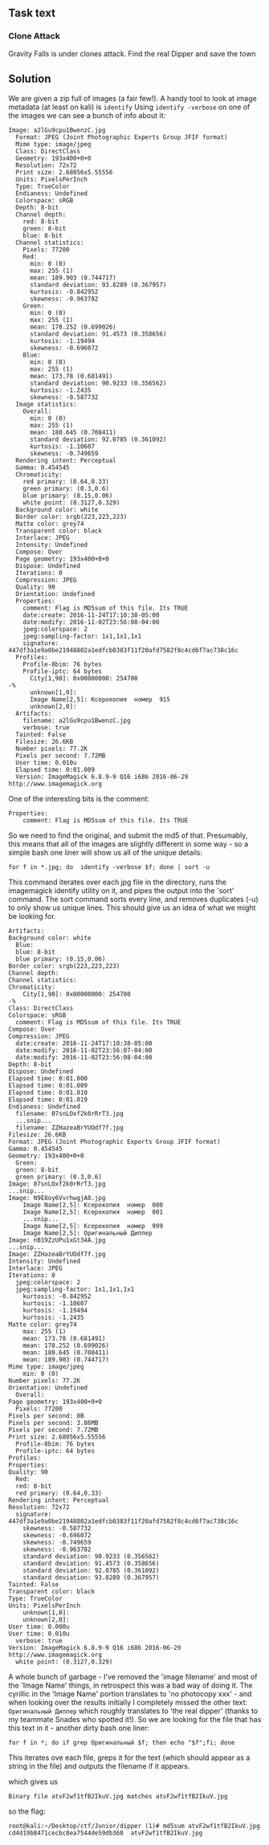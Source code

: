 ## Task text

### Clone Attack

Gravity Falls is under clones attack. Find the real Dipper and save the town

## Solution

We are given a zip full of images (a fair few!). A handy tool to look at image metadata (at least on kali) is `identify` Using `identify -verbose` on one of the images we can see a bunch of info about it:

~~~
Image: a2lGu9cpu1BwenzC.jpg
  Format: JPEG (Joint Photographic Experts Group JFIF format)
  Mime type: image/jpeg
  Class: DirectClass
  Geometry: 193x400+0+0
  Resolution: 72x72
  Print size: 2.68056x5.55556
  Units: PixelsPerInch
  Type: TrueColor
  Endianess: Undefined
  Colorspace: sRGB
  Depth: 8-bit
  Channel depth:
    red: 8-bit
    green: 8-bit
    blue: 8-bit
  Channel statistics:
    Pixels: 77200
    Red:
      min: 0 (0)
      max: 255 (1)
      mean: 189.903 (0.744717)
      standard deviation: 93.8289 (0.367957)
      kurtosis: -0.842952
      skewness: -0.963782
    Green:
      min: 0 (0)
      max: 255 (1)
      mean: 178.252 (0.699026)
      standard deviation: 91.4573 (0.358656)
      kurtosis: -1.19494
      skewness: -0.696072
    Blue:
      min: 0 (0)
      max: 255 (1)
      mean: 173.78 (0.681491)
      standard deviation: 90.9233 (0.356562)
      kurtosis: -1.2435
      skewness: -0.587732
  Image statistics:
    Overall:
      min: 0 (0)
      max: 255 (1)
      mean: 180.645 (0.708411)
      standard deviation: 92.0785 (0.361092)
      kurtosis: -1.10607
      skewness: -0.749659
  Rendering intent: Perceptual
  Gamma: 0.454545
  Chromaticity:
    red primary: (0.64,0.33)
    green primary: (0.3,0.6)
    blue primary: (0.15,0.06)
    white point: (0.3127,0.329)
  Background color: white
  Border color: srgb(223,223,223)
  Matte color: grey74
  Transparent color: black
  Interlace: JPEG
  Intensity: Undefined
  Compose: Over
  Page geometry: 193x400+0+0
  Dispose: Undefined
  Iterations: 0
  Compression: JPEG
  Quality: 90
  Orientation: Undefined
  Properties:
    comment: Flag is MD5sum of this file. Its TRUE
    date:create: 2016-11-24T17:10:38-05:00
    date:modify: 2016-11-02T23:56:08-04:00
    jpeg:colorspace: 2
    jpeg:sampling-factor: 1x1,1x1,1x1
    signature: 447df3a1e9a0be21948802a1edfcb0383f11f20afd7582f8c4cd6f7ac738c16c
  Profiles:
    Profile-8bim: 76 bytes
    Profile-iptc: 64 bytes
      City[1,90]: 0x00000000: 254700                                        -%
      unknown[1,0]:
      Image Name[2,5]: Ксерокопия  номер  915
      unknown[2,0]:
  Artifacts:
    filename: a2lGu9cpu1BwenzC.jpg
    verbose: true
  Tainted: False
  Filesize: 26.6KB
  Number pixels: 77.2K
  Pixels per second: 7.72MB
  User time: 0.010u
  Elapsed time: 0:01.009
  Version: ImageMagick 6.8.9-9 Q16 i686 2016-06-29 http://www.imagemagick.org
~~~

One of the interesting bits is the comment:
~~~
Properties:
    comment: Flag is MD5sum of this file. Its TRUE
~~~

So we need to find the original, and submit the md5 of that. Presumably, this means that all of the images are slightly different in some way - so a simple bash one liner will show us all of the unique details:

`for f in *.jpg; do  identify -verbose $f; done | sort -u`

This command iterates over each jpg file in the directory, runs the imagemagick identify utility on it, and pipes the output into the 'sort' command. The sort command sorts every line, and removes duplicates (-u) to only show us unique lines. This should give us an idea of what we might be looking for.

~~~
Artifacts:
Background color: white
  Blue:
  blue: 8-bit
  blue primary: (0.15,0.06)
Border color: srgb(223,223,223)
Channel depth:
Channel statistics:
Chromaticity:
    City[1,90]: 0x00000000: 254700                                        -%
Class: DirectClass
Colorspace: sRGB
  comment: Flag is MD5sum of this file. Its TRUE
Compose: Over
Compression: JPEG
  date:create: 2016-11-24T17:10:38-05:00
  date:modify: 2016-11-02T23:56:07-04:00
  date:modify: 2016-11-02T23:56:08-04:00
Depth: 8-bit
Dispose: Undefined
Elapsed time: 0:01.000
Elapsed time: 0:01.009
Elapsed time: 0:01.010
Elapsed time: 0:01.019
Endianess: Undefined
  filename: 07snLOxf2k0rRrT3.jpg
  ...snip...
  filename: ZZHazeaBrYUOdf7f.jpg
Filesize: 26.6KB
Format: JPEG (Joint Photographic Experts Group JFIF format)
Gamma: 0.454545
Geometry: 193x400+0+0
  Green:
  green: 8-bit
  green primary: (0.3,0.6)
Image: 07snLOxf2k0rRrT3.jpg
...snip...
Image: N9E8oy6VvrhwgjA0.jpg
    Image Name[2,5]: Ксерокопия  номер  000
    Image Name[2,5]: Ксерокопия  номер  001
    ...snip...
    Image Name[2,5]: Ксерокопия  номер  999
    Image Name[2,5]: Оригинальный Диппер
Image: nB19ZzUPu1xGt34A.jpg
...snip...
Image: ZZHazeaBrYUOdf7f.jpg
Intensity: Undefined
Interlace: JPEG
Iterations: 0
  jpeg:colorspace: 2
  jpeg:sampling-factor: 1x1,1x1,1x1
    kurtosis: -0.842952
    kurtosis: -1.10607
    kurtosis: -1.19494
    kurtosis: -1.2435
Matte color: grey74
    max: 255 (1)
    mean: 173.78 (0.681491)
    mean: 178.252 (0.699026)
    mean: 180.645 (0.708411)
    mean: 189.903 (0.744717)
Mime type: image/jpeg
    min: 0 (0)
Number pixels: 77.2K
Orientation: Undefined
  Overall:
Page geometry: 193x400+0+0
  Pixels: 77200
Pixels per second: 0B
Pixels per second: 3.86MB
Pixels per second: 7.72MB
Print size: 2.68056x5.55556
  Profile-8bim: 76 bytes
  Profile-iptc: 64 bytes
Profiles:
Properties:
Quality: 90
  Red:
  red: 8-bit
  red primary: (0.64,0.33)
Rendering intent: Perceptual
Resolution: 72x72
  signature: 447df3a1e9a0be21948802a1edfcb0383f11f20afd7582f8c4cd6f7ac738c16c
    skewness: -0.587732
    skewness: -0.696072
    skewness: -0.749659
    skewness: -0.963782
    standard deviation: 90.9233 (0.356562)
    standard deviation: 91.4573 (0.358656)
    standard deviation: 92.0785 (0.361092)
    standard deviation: 93.8289 (0.367957)
Tainted: False
Transparent color: black
Type: TrueColor
Units: PixelsPerInch
    unknown[1,0]:
    unknown[2,0]:
User time: 0.000u
User time: 0.010u
  verbose: true
Version: ImageMagick 6.8.9-9 Q16 i686 2016-06-29 http://www.imagemagick.org
  white point: (0.3127,0.329)
~~~

A whole bunch of garbage - I've removed the 'image filename' and most of the 'Image Name' things, in retrospect this was a bad way of doing it. The cyrillic in the 'Image Name' portion translates to 'no photocopy xxx' - and when looking over the results initially I completely missed the other text:  `Оригинальный Диппер` which roughly translates to 'the real dipper' (thanks to my teammate Snades who spotted it!). So we are looking for the file that has this text in it - another dirty bash one liner:

`for f in *; do if grep Оригинальный $f; then echo "$f";fi; done`

This iterates ove each file, greps it for the text (which should appear as a string in the file) and outputs the filename if it appears.

which gives us

`Binary file atvF2wf1tfB2IkuV.jpg matches
atvF2wf1tfB2IkuV.jpg`

so the flag:
~~~
root@kali:~/Desktop/ctf/Junior/dipper (1)# md5sum atvF2wf1tfB2IkuV.jpg
cd4d19b8471cecbc8ea7544de59db368  atvF2wf1tfB2IkuV.jpg
~~~

